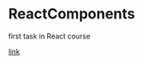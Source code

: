 # ReactComponents

first task in React course

[link](https://github.com/rolling-scopes-school/tasks/tree/master/react/modules/module01#repository-requirements)
